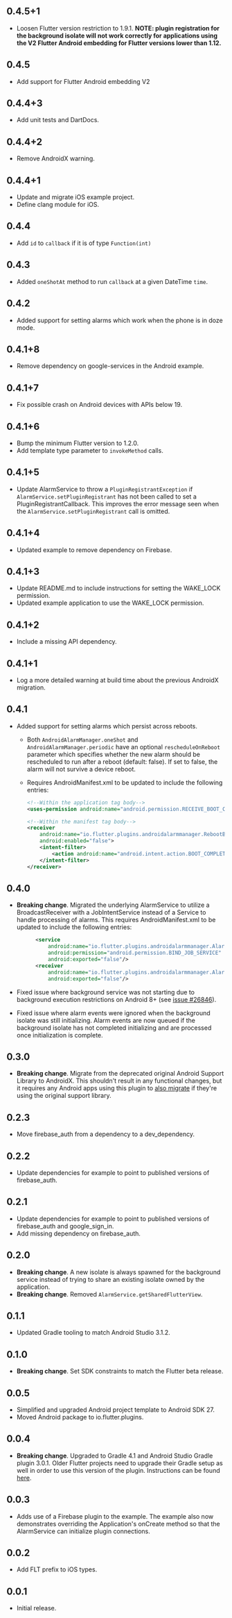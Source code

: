 ## 0.4.5+1

* Loosen Flutter version restriction to 1.9.1. **NOTE: plugin registration
  for the background isolate will not work correctly for applications using the
  V2 Flutter Android embedding for Flutter versions lower than 1.12.**

## 0.4.5

* Add support for Flutter Android embedding V2

## 0.4.4+3

* Add unit tests and DartDocs.

## 0.4.4+2

* Remove AndroidX warning.

## 0.4.4+1

* Update and migrate iOS example project.
* Define clang module for iOS.

## 0.4.4

* Add `id` to `callback` if it is of type `Function(int)`

## 0.4.3

* Added `oneShotAt` method to run `callback` at a given DateTime `time`.

## 0.4.2

* Added support for setting alarms which work when the phone is in doze mode.

## 0.4.1+8

* Remove dependency on google-services in the Android example.

## 0.4.1+7

* Fix possible crash on Android devices with APIs below 19.

## 0.4.1+6

* Bump the minimum Flutter version to 1.2.0.
* Add template type parameter to `invokeMethod` calls.

## 0.4.1+5

* Update AlarmService to throw a `PluginRegistrantException` if
  `AlarmService.setPluginRegistrant` has not been called to set a
  PluginRegistrantCallback. This improves the error message seen when the
  `AlarmService.setPluginRegistrant` call is omitted.

## 0.4.1+4

* Updated example to remove dependency on Firebase.

## 0.4.1+3

* Update README.md to include instructions for setting the WAKE_LOCK permission.
* Updated example application to use the WAKE_LOCK permission.

## 0.4.1+2

* Include a missing API dependency.

## 0.4.1+1

* Log a more detailed warning at build time about the previous AndroidX
  migration.

## 0.4.1
* Added support for setting alarms which persist across reboots.
  * Both `AndroidAlarmManager.oneShot` and `AndroidAlarmManager.periodic` have
    an optional `rescheduleOnReboot` parameter which specifies whether the new
    alarm should be rescheduled to run after a reboot (default: false). If set
    to false, the alarm will not survive a device reboot.
  * Requires AndroidManifest.xml to be updated to include the following
    entries:

    ```xml
    <!--Within the application tag body-->
    <uses-permission android:name="android.permission.RECEIVE_BOOT_COMPLETED"/>

    <!--Within the manifest tag body-->
    <receiver
        android:name="io.flutter.plugins.androidalarmmanager.RebootBroadcastReceiver"
        android:enabled="false">
        <intent-filter>
            <action android:name="android.intent.action.BOOT_COMPLETED"></action>
        </intent-filter>
    </receiver>

    ```

## 0.4.0

* **Breaking change**. Migrated the underlying AlarmService to utilize a
  BroadcastReceiver with a JobIntentService instead of a Service to handle
  processing of alarms. This requires AndroidManifest.xml to be updated to
  include the following entries:

  ```xml
        <service
            android:name="io.flutter.plugins.androidalarmmanager.AlarmService"
            android:permission="android.permission.BIND_JOB_SERVICE"
            android:exported="false"/>
        <receiver
            android:name="io.flutter.plugins.androidalarmmanager.AlarmBroadcastReceiver"
            android:exported="false"/>
  ```

* Fixed issue where background service was not starting due to background
  execution restrictions on Android 8+ (see [issue
  #26846](https://github.com/flutter/flutter/issues/26846)).
* Fixed issue where alarm events were ignored when the background isolate was
  still initializing. Alarm events are now queued if the background isolate has
  not completed initializing and are processed once initialization is complete.

## 0.3.0

* **Breaking change**. Migrate from the deprecated original Android Support
  Library to AndroidX. This shouldn't result in any functional changes, but it
  requires any Android apps using this plugin to [also
  migrate](https://developer.android.com/jetpack/androidx/migrate) if they're
  using the original support library.

## 0.2.3
* Move firebase_auth from a dependency to a dev_dependency.

## 0.2.2
* Update dependencies for example to point to published versions of firebase_auth.

## 0.2.1
* Update dependencies for example to point to published versions of firebase_auth
  and google_sign_in.
* Add missing dependency on firebase_auth.

## 0.2.0

* **Breaking change**. A new isolate is always spawned for the background service
  instead of trying to share an existing isolate owned by the application.
* **Breaking change**. Removed `AlarmService.getSharedFlutterView`.

## 0.1.1

* Updated Gradle tooling to match Android Studio 3.1.2.

## 0.1.0

* **Breaking change**. Set SDK constraints to match the Flutter beta release.

## 0.0.5

* Simplified and upgraded Android project template to Android SDK 27.
* Moved Android package to io.flutter.plugins.

## 0.0.4

* **Breaking change**. Upgraded to Gradle 4.1 and Android Studio Gradle plugin
  3.0.1. Older Flutter projects need to upgrade their Gradle setup as well in
  order to use this version of the plugin. Instructions can be found
  [here](https://github.com/flutter/flutter/wiki/Updating-Flutter-projects-to-Gradle-4.1-and-Android-Studio-Gradle-plugin-3.0.1).

## 0.0.3

* Adds use of a Firebase plugin to the example. The example also now
  demonstrates overriding the Application's onCreate method so that the
  AlarmService can initialize plugin connections.

## 0.0.2

* Add FLT prefix to iOS types.

## 0.0.1

* Initial release.
